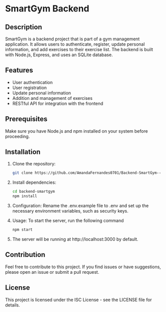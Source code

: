 # SmartGym Backend

## Description

SmartGym is a backend project that is part of a gym management application. It allows users to authenticate, register, update personal information, and add exercises to their exercise list. The backend is built with Node.js, Express, and uses an SQLite database.

## Features

- User authentication
- User registration
- Update personal information
- Addition and management of exercises
- RESTful API for integration with the frontend

## Prerequisites

Make sure you have Node.js and npm installed on your system before proceeding.

## Installation

1. Clone the repository:
   ```bash
   git clone https://github.com/AmandaFernandes0701/Backend-SmartGym---Projeto-Trainee.git
   ```

2. Install dependencies:
   ```bash
   cd backend-smartgym
   npm install
   ```

3. Configuration: Rename the .env.example file to .env and set up the necessary environment variables, such as security keys.

4. Usage: To start the server, run the following command
   ```bash
   npm start
   ```

5. The server will be running at http://localhost:3000 by default.

## Contribution

Feel free to contribute to this project. If you find issues or have suggestions, please open an issue or submit a pull request.

## License

This project is licensed under the ISC License - see the LICENSE file for details.
